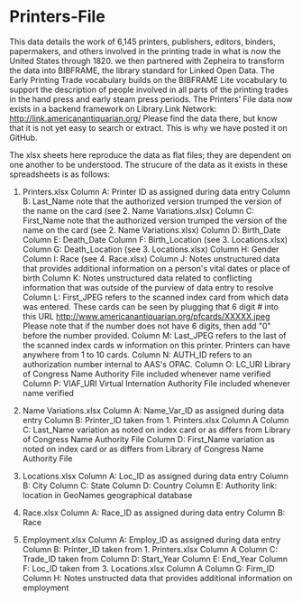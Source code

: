 # Printers-File
This data details the work of 6,145 printers, publishers, editors, binders, papermakers, and others involved in the printing trade in what is now the United States through 1820. we then partnered with Zepheira to transform the data into BIBFRAME, the library standard for Linked Open Data. The Early Printing Trade vocabulary builds on the BIBFRAME Lite vocabulary to support the description of people involved in all parts of the printing trades in the hand press and early steam press periods. The Printers’ File data now exists in a backend framework on Library.Link Network: http://link.americanantiquarian.org/
Please find the data there, but know that it is not yet easy to search or extract. This is why we have posted it on GitHub. 

The xlsx sheets here reproduce the data as flat files; they are dependent on one another to be understood. The strucure of the data as it exists in these spreadsheets is as follows:
1. Printers.xlsx
      Column A: Printer ID as assigned during data entry
      Column B: Last_Name note that the authorized version trumped the version of the name on the card (see 2. Name Variations.xlsx)
      Column C: First_Name note that the authorized version trumped the version of the name on the card (see 2. Name Variations.xlsx)
      Column D: Birth_Date 
      Column E: Death_Date
      Column F: Birth_Location (see 3. Locations.xlsx)
      Column G: Death_Location (see 3. Locations.xlsx)
      Column H: Gender 
      Column I: Race (see 4. Race.xlsx) 
      Column J: Notes unstructured data that provides additional information on a person's vital dates or place of birth
      Column K: Notes unstructured data related to conflicting information that was outside of the purview of data entry to resolve
      Column L: First_JPEG refers to the scanned index card from which data was entered. These cards can be seen by plugging that 6 digit # into this URL http://www.americanantiquarian.org/pfcards/XXXXX.jpeg Please note that if the number does not have 6 digits, then add "0" before the number provided.
      Column M: Last_JPEG refers to the last of the scanned index cards w information on this printer. Printers can have anywhere from 1 to 10 cards.
      Column N: AUTH_ID refers to an authorization number internal to AAS's OPAC.
      Column O: LC_URI Library of Congress Name Authority File included whenever name verified 
      Column P: VIAF_URI Virtual Internation Authority File included whenever name verified 
      
2. Name Variations.xlsx
      Column A: Name_Var_ID as assigned during data entry
      Column B: Printer_ID taken from 1. Printers.xlsx Column A
      Column C: Last_Name variation as noted on index card or as differs from Library of Congress Name Authority File 
      Column D: First_Name variation as noted on index card or as differs from Library of Congress Name Authority File 
      
3. Locations.xlsx
      Column A: Loc_ID as assigned during data entry 
      Column B: City 
      Column C: State 
      Column D: Country
      Column E: Authority link: location in GeoNames geographical database
      
4. Race.xlsx
      Column A: Race_ID as assigned during data entry
      Column B: Race
      
5. Employment.xlsx
      Column A: Employ_ID as assigned during data entry
      Column B: Printer_ID taken from 1. Printers.xlsx Column A
      Column C: Trade_ID taken from
      Column D: Start_Year
      Column E: End_Year
      Column F: Loc_ID taken from 3. Locations.xlsx Column A
      Column G: Firm_ID
      Column H: Notes unstructed data that provides additional information on employment
      



